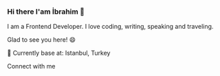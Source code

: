 ### Hi there I'am İbrahim 👋
I am a Frontend Developer. I love coding, writing, speaking and traveling.

Glad to see you here! 😄

📍 Currently base at: Istanbul, Turkey


Connect with me 
<!--
**Tutuncucj/Tutuncucj** is a ✨ _special_ ✨ repository because its `README.md` (this file) appears on your GitHub profile.

Here are some ideas to get you started:

- 🔭 I’m currently working on ...
- 🌱 I’m currently learning ...
- 👯 I’m looking to collaborate on ...
- 🤔 I’m looking for help with ...
- 💬 Ask me about ...
- 📫 How to reach me: ...
- 😄 Pronouns: ...
- ⚡ Fun fact: ...
-->
